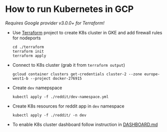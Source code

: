 # How to run Kubernetes in GCP

_Requires Google provider v3.0.0+ for Terraform!_

- Use [Terraform](./terraform) project to create K8s cluster in GKE
  and add firewall rules for nodeports

      cd ./terraform
      terraform init
      terraform apply

- Connect to K8s cluster (grab it from `terraform output`)

      gcloud container clusters get-credentials cluster-2 --zone europe-west1-b --project docker-276915

- Create `dev` namepspace

      kubectl apply -f ./reddit/dev-namespace.yml

- Create K8s resources for reddit app in `dev` namespace

      kubectl apply -f ./reddit/ -n dev

- To enable K8s cluster dashboard follow instruction in [DASHBOARD.md](./dashboard/DASHBOARD.md)
